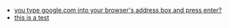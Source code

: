 
- [you type google.com into your browser's address box and press enter?][1]
- [this is a test][2]

[1]: https://raw.githubusercontent.com/nickpetty/What-Happens-When/master/articles/google-in-your-browser.rst
[2]: http://google.com